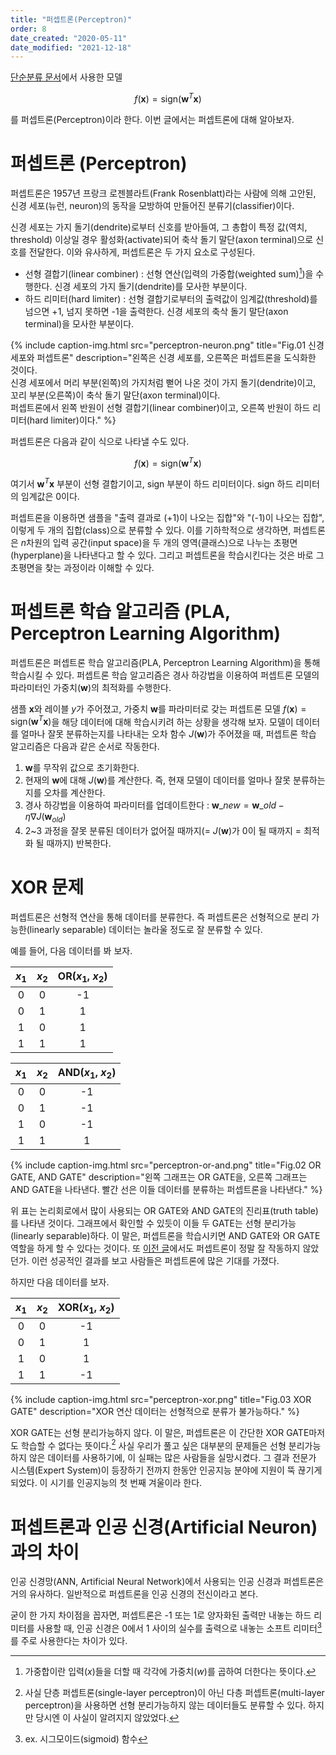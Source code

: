 ```yaml
---
title: "퍼셉트론(Perceptron)"
order: 8
date_created: "2020-05-11"
date_modified: "2021-12-18"
---
```


[단순분류 문서](/SKKU_swe3050/07-simple-classification)에서 사용한 모델

$$f(\boldsymbol{x}) = \mathrm{sign}(\mathbf{w}^T \mathbf{x})$$

를 퍼셉트론(Perceptron)이라 한다. 이번 글에서는 퍼셉트론에 대해 알아보자.

# 퍼셉트론 (Perceptron)

퍼셉트론은 1957년 프랑크 로젠블라트(Frank Rosenblatt)라는 사람에 의해 고안된, 신경 세포(뉴런, neuron)의 동작을 모방하여 만들어진 분류기(classifier)이다.

신경 세포는 가지 돌기(dendrite)로부터 신호를 받아들여, 그 총합이 특정 값(역치, threshold) 이상일 경우 활성화(activate)되어 축삭 돌기 말단(axon terminal)으로 신호를 전달한다. 이와 유사하게, 퍼셉트론은 두 가지 요소로 구성된다.

- 선형 결합기(linear combiner) : 선형 연산(입력의 가중합(weighted sum)[^1])을 수행한다. 신경 세포의 가지 돌기(dendrite)를 모사한 부분이다.
- 하드 리미터(hard limiter) : 선형 결합기로부터의 출력값이 임계값(threshold)를 넘으면 +1, 넘지 못하면 -1을 출력한다. 신경 세포의 축삭 돌기 말단(axon terminal)을 모사한 부분이다.

[^1]: 가중합이란 입력($x$)들을 더할 때 각각에 가중치($w$)를 곱하여 더한다는 뜻이다.

{% include caption-img.html src="perceptron-neuron.png" title="Fig.01 신경 세포와 퍼셉트론" description="왼쪽은 신경 세포를, 오른쪽은 퍼셉트론을 도식화한 것이다.<br/>신경 세포에서 머리 부분(왼쪽)의 가지처럼 뻗어 나온 것이 가지 돌기(dendrite)이고, 꼬리 부분(오른쪽)이 축삭 돌기 말단(axon terminal)이다.<br/>퍼셉트론에서 왼쪽 반원이 선형 결합기(linear combiner)이고, 오른쪽 반원이 하드 리미터(hard limiter)이다." %}

퍼셉트론은 다음과 같이 식으로 나타낼 수도 있다.

$$f(\mathbf{x}) = \mathrm{sign}(\mathbf{w}^T \mathbf{x})$$

여기서 $\mathbf{w}^T \mathbf{x}$ 부분이 선형 결합기이고, $\mathrm{sign}$ 부분이 하드 리미터이다. $\mathrm{sign}$ 하드 리미터의 임계값은 0이다.

퍼셉트론을 이용하면 샘플을 "출력 결과로 (+1)이 나오는 집합"와 "(-1)이 나오는 집합", 이렇게 두 개의 집합(class)으로 분류할 수 있다. 이를 기하학적으로 생각하면, 퍼셉트론은 $n$차원의 입력 공간(input space)을 두 개의 영역(클래스)으로 나누는 초평면(hyperplane)을 나타낸다고 할 수 있다. 그리고 퍼셉트론을 학습시킨다는 것은 바로 그 초평면을 찾는 과정이라 이해할 수 있다.

# 퍼셉트론 학습 알고리즘 (PLA, Perceptron Learning Algorithm)

퍼셉트론은 퍼셉트론 학습 알고리즘(PLA, Perceptron Learning Algorithm)을 통해 학습시킬 수 있다. 퍼셉트론 학습 알고리즘은 경사 하강법을 이용하여 퍼셉트론 모델의 파라미터인 가중치($\mathbf{w}$)의 최적화를 수행한다.

샘플 $\mathbf{x}$와 레이블 $y$가 주어졌고, 가중치 $\mathbf{w}$를 파라미터로 갖는 퍼셉트론 모델 $f(\mathbf{x}) = \mathrm{sign}(\mathbf{w}^T \mathbf{x})$을 해당 데이터에 대해 학습시키려 하는 상황을 생각해 보자. 모델이 데이터를 얼마나 잘못 분류하는지를 나타내는 오차 함수 $J(\mathbf{w})$가 주어졌을 때, 퍼셉트론 학습 알고리즘은 다음과 같은 순서로 작동한다.

1. $\mathbf{w}$를 무작위 값으로 초기화한다.
2. 현재의 $\mathbf{w}$에 대해 $J(\mathbf{w})$를 계산한다. 즉, 현재 모델이 데이터를 얼마나 잘못 분류하는지를 오차를 계산한다.
3. 경사 하강법을 이용하여 파라미터를 업데이트한다 : $\mathbf{w}\_{new} = \mathbf{w}\_{old} - \eta \nabla J(\mathbf{w}_{old})$
4. 2~3 과정을 잘못 분류된 데이터가 없어질 때까지(= $J(\mathbf{w})$가 0이 될 때까지 = 최적화 될 때까지) 반복한다.

# XOR 문제

퍼셉트론은 선형적 연산을 통해 데이터를 분류한다. 즉 퍼셉트론은 선형적으로 분리 가능한(linearly separable) 데이터는 놀라울 정도로 잘 분류할 수 있다.

예를 들어, 다음 데이터를 봐 보자.

<div class="table-wrapper" markdown="block">

| $x_1$ | $x_2$ | OR($x_1$, $x_2$) |
| :---: | :---: | :--------------: |
|   0   |   0   |        -1        |
|   0   |   1   |        1         |
|   1   |   0   |        1         |
|   1   |   1   |        1         |

</div>

<div class="table-wrapper" markdown="block">

| $x_1$ | $x_2$ | AND($x_1$, $x_2$) |
| :---: | :---: | :---------------: |
|   0   |   0   |        -1         |
|   0   |   1   |        -1         |
|   1   |   0   |        -1         |
|   1   |   1   |         1         |

</div>

{% include caption-img.html src="perceptron-or-and.png" title="Fig.02 OR GATE, AND GATE" description="왼쪽 그래프는 OR GATE을, 오른쪽 그래프는 AND GATE을 나타낸다. 빨간 선은 이들 데이터를 분류하는 퍼셉트론을 나타낸다." %}

위 표는 논리회로에서 많이 사용되는 OR GATE와 AND GATE의 진리표(truth table)를 나타낸 것이다. 그래프에서 확인할 수 있듯이 이들 두 GATE는 선형 분리가능(linearly separable)하다. 이 말은, 퍼셉트론을 학습시키면 AND GATE와 OR GATE 역할을 하게 할 수 있다는 것이다. 또 [이전 글](/SKKU_swe3050/07-simple-classification)에서도 퍼셉트론이 정말 잘 작동하지 않았던가. 이런 성공적인 결과를 보고 사람들은 퍼셉트론에 많은 기대를 가졌다.

하지만 다음 데이터를 보자.

<div class="table-wrapper" markdown="block">

| $x_1$ | $x_2$ | XOR($x_1$, $x_2$) |
| :---: | :---: | :---------------: |
|   0   |   0   |        -1         |
|   0   |   1   |         1         |
|   1   |   0   |         1         |
|   1   |   1   |        -1         |

</div>

{% include caption-img.html src="perceptron-xor.png" title="Fig.03 XOR GATE" description="XOR 연산 데이터는 선형적으로 분류가 불가능하다." %}

XOR GATE는 선형 분리가능하지 않다. 이 말은, 퍼셉트론은 이 간단한 XOR GATE마저도 학습할 수 없다는 뜻이다.[^2] 사실 우리가 풀고 싶은 대부분의 문제들은 선형 분리가능하지 않은 데이터를 사용하기에, 이 실패는 많은 사람들을 실망시켰다. 그 결과 전문가 시스템(Expert System)이 등장하기 전까지 한동안 인공지능 분야에 지원이 뚝 끊기게 되었다. 이 시기를 인공지능의 첫 번째 겨울이라 한다.

[^2]: 사실 단층 퍼셉트론(single-layer perceptron)이 아닌 다층 퍼셉트론(multi-layer perceptron)을 사용하면 선형 분리가능하지 않는 데이터들도 분류할 수 있다. 하지만 당시엔 이 사실이 알려지지 않았었다. 

# 퍼셉트론과 인공 신경(Artificial Neuron)과의 차이

인공 신경망(ANN, Artificial Neural Network)에서 사용되는 인공 신경과 퍼셉트론은 거의 유사하다. 일반적으로 퍼셉트론을 인공 신경의 전신이라고 본다.

굳이 한 가지 차이점을 꼽자면, 퍼셉트론은 -1 또는 1로 양자화된 출력만 내놓는 하드 리미터를 사용할 때, 인공 신경은 0에서 1 사이의 실수를 출력으로 내놓는 소프트 리미터[^3]를 주로 사용한다는 차이가 있다.

[^3]: ex. 시그모이드(sigmoid) 함수